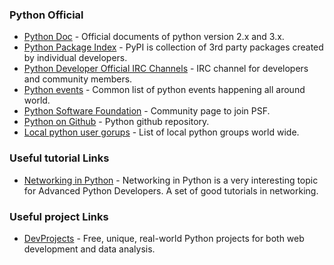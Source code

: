 
### Python Official

- [Python Doc](https://www.python.org/doc/) - Official documents of python version 2.x and 3.x.
- [Python Package Index](https://pypi.python.org/pypi) - PyPI is collection of 3rd party packages created by individual developers.
- [Python Developer Official IRC Channels](https://www.python.org/community/irc/) - IRC channel for developers and community members.
- [Python events](https://www.python.org/events/) - Common list of python events happening all around world.
- [Python Software Foundation](https://www.python.org/psf-landing/) - Community page to join PSF.
- [Python on Github](https://github.com/python) - Python github repository.
- [Local python user gorups](https://wiki.python.org/moin/LocalUserGroups) - List of local python groups world wide.

### Useful tutorial Links

- [Networking in Python](http://www.tutorialspoint.com/python/python_networking.htm/) - Networking in Python is a very interesting topic for Advanced Python Developers. A set of good tutorials in networking.

### Useful project Links
- [DevProjects](https://www.codementor.io/projects/python) - Free, unique, real-world Python projects for both web development and data analysis. 

